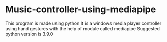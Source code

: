 # Music-controller-using-mediapipe
This program is made using python
It is a windows media player controller using hand gestures with the help of module called mediapipe
Suggested python version is 3.9.0
